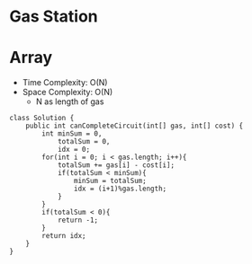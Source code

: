 # Gas Station
# Array
* Time Complexity: O(N)
* Space Complexity: O(N)
	* N as length of gas
```
class Solution {
    public int canCompleteCircuit(int[] gas, int[] cost) {
        int minSum = 0,
            totalSum = 0,
            idx = 0;
        for(int i = 0; i < gas.length; i++){
            totalSum += gas[i] - cost[i];
            if(totalSum < minSum){
                minSum = totalSum;
                idx = (i+1)%gas.length;
            }
        }
        if(totalSum < 0){
            return -1;
        }
        return idx;
    }
}
```